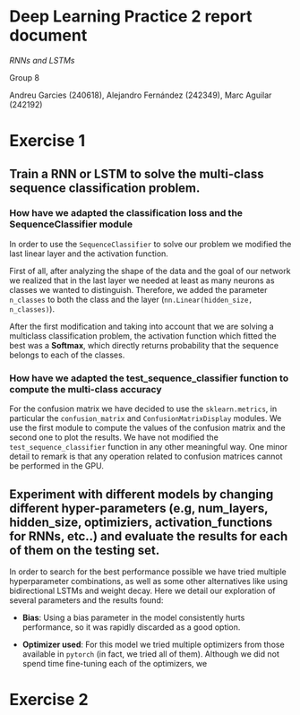# Deep Learning Practice 2 report document

*RNNs and LSTMs*

Group 8

Andreu Garcies (240618), Alejandro Fernández (242349), Marc Aguilar (242192)

# Exercise 1

## Train a RNN or LSTM to solve the multi-class sequence classification problem.

### How have we adapted the classification loss and the SequenceClassifier module
In order to use the `SequenceClassifier` to solve our problem we modified the last linear layer and the activation function. 

First of all, after analyzing the shape of the data and the goal of our network we realized that in the last layer we needed at least as many neurons as classes we wanted to distinguish. Therefore, we added the parameter `n_classes` to both the class and the layer (`nn.Linear(hidden_size, n_classes)`). 

After the first modification and taking into account that we are solving a multiclass classification problem, the activation function which fitted the best was a **Softmax**, which directly returns probability that the sequence belongs to each of the classes. 

### How have we adapted the test_sequence_classifier function to compute the multi-class accuracy

For the confusion matrix we have decided to use the `sklearn.metrics`, in particular the `confusion_matrix` and `ConfusionMatrixDisplay` modules. We use the first module to compute the values of the confusion matrix and the second one to plot the results. We have not modified the `test_sequence_classifier` function in any other meaningful way. One minor detail to remark is that any operation related to confusion matrices cannot be performed in the GPU.


## Experiment with different models by changing different hyper-parameters (e.g, num_layers, hidden_size, optimiziers, activation_functions for RNNs, etc..) and evaluate the results for each of them on the testing set.

In order to search for the best performance possible we have tried multiple hyperparameter combinations, as well as some other alternatives like using bidirectional LSTMs and weight decay. Here we detail our exploration of several parameters and the results found:

- **Bias**: Using a bias parameter in the model consistently hurts performance, so it was rapidly discarded as a good option.

- **Optimizer used**: For this model we tried multiple optimizers from those available in `pytorch` (in fact, we tried all of them). Although we did not spend time fine-tuning each of the optimizers, we 

# Exercise 2



